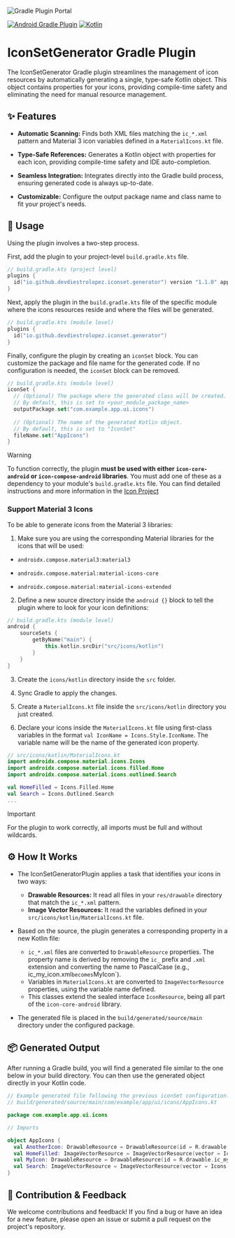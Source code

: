 ![Gradle Plugin Portal](https://img.shields.io/gradle-plugin-portal/v/io.github.devdiestrolopez.iconset.generator?strategy=latestProperty&style=for-the-badge&logo=gradle&logoColor=%23FFFFFF&label=iconset-generator&color=blue&link=https%3A%2F%2Fplugins.gradle.org%2Fplugin%2Fio.github.devdiestrolopez.iconset.generator)


[![Android Gradle Plugin](https://img.shields.io/badge/AGP-8.12.1-blue?style=for-the-badge)](https://developer.android.com/studio/releases/gradle-plugin)
[![Kotlin](https://img.shields.io/badge/Kotlin-2.2.10-blue?style=for-the-badge&logo=kotlin&logoColor=orange)](https://kotlinlang.org/docs/whatsnew22.html)

# IconSetGenerator Gradle Plugin
The IconSetGenerator Gradle plugin streamlines the management of icon resources by automatically generating a single, type-safe Kotlin object. This object contains properties for your icons, providing compile-time safety and eliminating the need for manual resource management.

## ✨ Features
- **Automatic Scanning:** Finds both XML files matching the `ic_*.xml` pattern and Material 3 icon variables defined in a `MaterialIcons.kt` file.

- **Type-Safe References:** Generates a Kotlin object with properties for each icon, providing compile-time safety and IDE auto-completion.

- **Seamless Integration:** Integrates directly into the Gradle build process, ensuring generated code is always up-to-date.

- **Customizable:** Configure the output package name and class name to fit your project's needs.

## 🚀 Usage
Using the plugin involves a two-step process.

First, add the plugin to your project-level `build.gradle.kts` file.

```kotlin
// build.gradle.kts (project level)
plugins {
  id("io.github.devdiestrolopez.iconset.generator") version "1.1.0" apply false
}
```

Next, apply the plugin in the `build.gradle.kts` file of the specific module where the icons resources reside and where the files will be generated.

```kotlin
// build.gradle.kts (module level)
plugins {
  id("io.github.devdiestrolopez.iconset.generator")
}
```

Finally, configure the plugin by creating an `iconSet` block. You can customize the package and file name for the generated code. If no configuration is needed, the `iconSet` block can be removed.

```kotlin
// build.gradle.kts (module level)
iconSet {
  // (Optional) The package where the generated class will be created.
  // By default, this is set to <your_module_package_name>
  outputPackage.set("com.example.app.ui.icons")
  
  // (Optional) The name of the generated Kotlin object.
  // By default, this is set to "IconSet"
  fileName.set("AppIcons")
}
```

> [!WARNING]
> To function correctly, the plugin **must be used with either `icon-core-android` or `icon-compose-android` libraries**. You must add one of these as a dependency to your module's `build.gradle.kts` file. You can find detailed instructions and more information in the [Icon Project](https://github.com/devdiestrolopez/icon)

### Support Material 3 Icons
To be able to generate icons from the Material 3 libraries:

1. Make sure you are using the corresponding Material libraries for the icons that will be used:

- `androidx.compose.material3:material3`

- `androidx.compose.material:material-icons-core`

- `androidx.compose.material:material-icons-extended`

2. Define a new source directory inside the `android {}` block to tell the plugin where to look for your icon definitions:

```kotlin
// build.gradle.kts (module level)
android {
    sourceSets {
        getByName("main") {
            this.kotlin.srcDir("src/icons/kotlin")
        }
    }
}
```

3. Create the `icons/kotlin` directory inside the `src` folder.

4. Sync Gradle to apply the changes.

5. Create a `MaterialIcons.kt` file inside the `src/icons/kotlin` directory you just created.

6. Declare your icons inside the `MaterialIcons.kt` file using first-class variables in the format `val IconName = Icons.Style.IconName`. The variable name will be the name of the generated icon property.

```kotlin
// src/icons/kotlin/MaterialIcons.kt
import androidx.compose.material.icons.Icons
import androidx.compose.material.icons.filled.Home
import androidx.compose.material.icons.outlined.Search

val HomeFilled = Icons.Filled.Home
val Search = Icons.Outlined.Search
...
```

> [!IMPORTANT]
> For the plugin to work correctly, all imports must be full and without wildcards.

## ⚙️ How It Works
- The IconSetGeneratorPlugin applies a task that identifies your icons in two ways:
  - **Drawable Resources:** It read all files in your `res/drawable` directory that match the `ic_*.xml` pattern.
  - **Image Vector Resources:** It read the variables defined in your `src/icons/kotlin/MaterialIcons.kt` file.

- Based on the source, the plugin generates a corresponding property in a new Kotlin file:
  - `ic_*.xml` files are converted to `DrawableResource` properties. The property name is derived by removing the `ic_` prefix and `.xml` extension and converting the name to PascalCase (e.g., ic_my_icon.xml` becomes `MyIcon`).
  - Variables in `MaterialIcons.kt` are converted to `ImageVectorResource` properties, using the variable name defined.
  - This classes extend the sealed interface `IconResource`, being all part of the `icon-core-android` library.

- The generated file is placed in the `build/generated/source/main` directory under the configured package.

## 📦 Generated Output
After running a Gradle build, you will find a generated file similar to the one below in your build directory. You can then use the generated object directly in your Kotlin code.

```kotlin
// Example generated file following the previous iconSet configuration:
// build/generated/source/main/com/example/app/ui/icons/AppIcons.kt

package com.example.app.ui.icons

// Imports

object AppIcons {
  val AnotherIcon: DrawableResource = DrawableResource(id = R.drawable.ic_another_icon)
  val HomeFilled: ImageVectorResource = ImageVectorResource(vector = Icons.Filled.Home)
  val MyIcon: DrawableResource = DrawableResource(id = R.drawable.ic_my_icon)
  val Search: ImageVectorResource = ImageVectorResource(vector = Icons.Outlined.Search)  
}
```

## 🤝 Contribution & Feedback
We welcome contributions and feedback! If you find a bug or have an idea for a new feature, please open an issue or submit a pull request on the project's repository.
